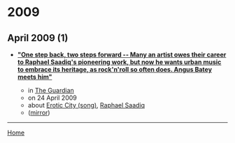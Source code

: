 # 2009

## April 2009 (1)

 - [**"One step back, two steps forward -- Many an artist owes their career to Raphael Saadiq's pioneering work, but now he wants urban music to embrace its heritage, as rock'n'roll so often does. Angus Batey meets him"**](https://www.theguardian.com/music/2009/apr/24/raphael-saadiq-interview)

    - in [The Guardian](https://www.theguardian.com/)
    - on 24 April 2009
    - about [Erotic City (song)](../../topics/song/erotic-city/index.md), [Raphael Saadiq](../../topics/raphael-saadiq/index.md)
    - ([mirror](https://web.archive.org/web/*/https://www.theguardian.com/music/2009/apr/24/raphael-saadiq-interview))

----

[Home](../index.md)
